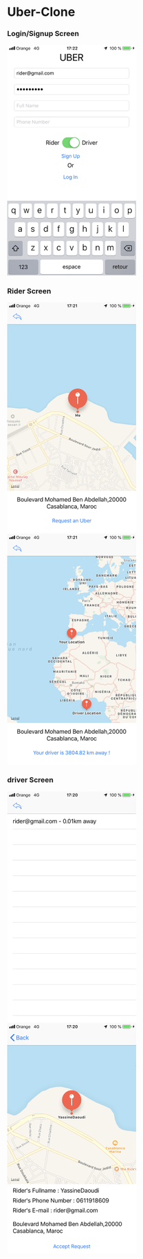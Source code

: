 # Uber-Clone

<h3>Login/Signup Screen</h3>
<img src="https://github.com/YassineDaoudi/Uber-Clone/blob/master/IMG_0082.png" width="300">

<h3>Rider Screen</h3>
<img src="https://github.com/YassineDaoudi/Uber-Clone/blob/master/IMG_0080.png" width="300"> <img src="https://github.com/YassineDaoudi/Uber-Clone/blob/master/IMG_0081.png" width="300">

<h3>driver Screen</h3>
<img src="https://github.com/YassineDaoudi/Uber-Clone/blob/master/IMG_0079.png" width="300"> <img src="https://github.com/YassineDaoudi/Uber-Clone/blob/master/IMG_0078.png" width="300">
